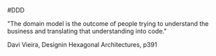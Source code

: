 #DDD

"The domain model is the outcome of people trying to understand the business and translating that understanding into code."

Davi Vieira, Designin Hexagonal Architectures, p391